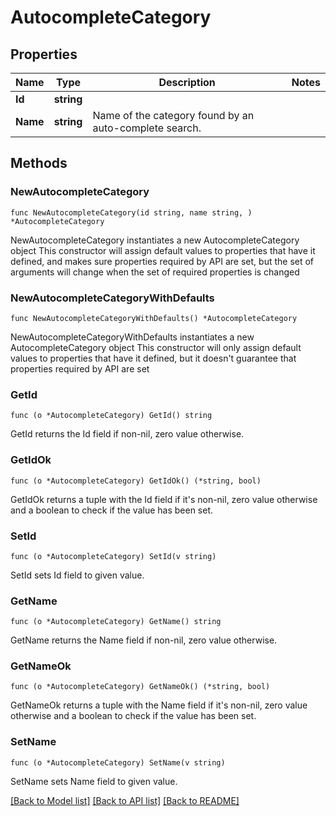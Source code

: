 # AutocompleteCategory

## Properties

Name | Type | Description | Notes
------------ | ------------- | ------------- | -------------
**Id** | **string** |  | 
**Name** | **string** | Name of the category found by an auto-complete search. | 

## Methods

### NewAutocompleteCategory

`func NewAutocompleteCategory(id string, name string, ) *AutocompleteCategory`

NewAutocompleteCategory instantiates a new AutocompleteCategory object
This constructor will assign default values to properties that have it defined,
and makes sure properties required by API are set, but the set of arguments
will change when the set of required properties is changed

### NewAutocompleteCategoryWithDefaults

`func NewAutocompleteCategoryWithDefaults() *AutocompleteCategory`

NewAutocompleteCategoryWithDefaults instantiates a new AutocompleteCategory object
This constructor will only assign default values to properties that have it defined,
but it doesn't guarantee that properties required by API are set

### GetId

`func (o *AutocompleteCategory) GetId() string`

GetId returns the Id field if non-nil, zero value otherwise.

### GetIdOk

`func (o *AutocompleteCategory) GetIdOk() (*string, bool)`

GetIdOk returns a tuple with the Id field if it's non-nil, zero value otherwise
and a boolean to check if the value has been set.

### SetId

`func (o *AutocompleteCategory) SetId(v string)`

SetId sets Id field to given value.


### GetName

`func (o *AutocompleteCategory) GetName() string`

GetName returns the Name field if non-nil, zero value otherwise.

### GetNameOk

`func (o *AutocompleteCategory) GetNameOk() (*string, bool)`

GetNameOk returns a tuple with the Name field if it's non-nil, zero value otherwise
and a boolean to check if the value has been set.

### SetName

`func (o *AutocompleteCategory) SetName(v string)`

SetName sets Name field to given value.



[[Back to Model list]](../README.md#documentation-for-models) [[Back to API list]](../README.md#documentation-for-api-endpoints) [[Back to README]](../README.md)


